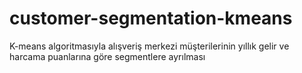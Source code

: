 # customer-segmentation-kmeans
K-means algoritmasıyla alışveriş merkezi müşterilerinin yıllık gelir ve harcama puanlarına göre segmentlere ayrılması
